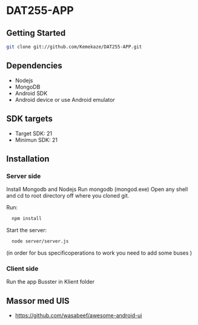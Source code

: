 # DAT255-APP

## Getting Started
```bash
git clone git://github.com/Kemekaze/DAT255-APP.git
```
## Dependencies
* Nodejs
* MongoDB
* Android SDK
* Android device or use Android emulator

## SDK targets
* Target SDK: 21
* Minimun SDK: 21

## Installation
### Server side 
Install Mongodb and Nodejs
Run mongodb (mongod.exe)
Open any shell and cd to root directory off where you cloned git.

Run:
```bash
  npm install
```
Start the server:
```bash
  node server/server.js
```
(in order for bus specificoperations to work you need to add some buses )
### Client side 
Run the app Busster in Klient folder



## Massor med UIS
* https://github.com/wasabeef/awesome-android-ui
